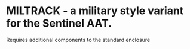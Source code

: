 # MILTRACK - a military style variant for the Sentinel AAT.

Requires additional components to the standard enclosure
